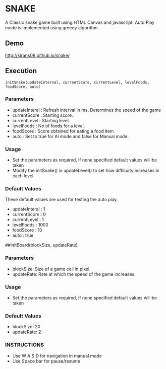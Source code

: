 # SNAKE

A Classic snake game built using HTML Canvas and javascript. Auto Play mode is implemented using greedy algorithm. 

## Demo
http://kirans08.github.io/snake/


## Execution
`initSnake(updateInterval, currentScore, currentLevel, levelFoods, foodScore, auto)`

### Parameters

 - updateInteral : Refresh interval in ms. Determines the speed of the game
 - currentScore : Starting score.
 - currentLevel : Starting level.
 - levelFoods : No of foods for a level.
 - foodScore : Score obtained for eating a food item.
 - auto : Set to true for AI mode and false for Manual mode.

### Usage

- Set the parameters as required, if none specified default values will be taken
- Modify the initSnake() in updateLevel() to set how difficulty increases in each level.

### Default Values

These default values are used for testing the auto play.

 - updateInteral : 1
 - currentScore : 0
 - currentLevel : 1
 - levelFoods : 1000
 - foodScore : 10
 - auto : true




##initBoard(blockSize, updateRate)

### Parameters

 - blockSize: Size of a game cell in pixel.
 - updateRate: Rate at which the speed of the game increases.

### Usage

- Set the parameters as required, if none specified default values will be taken


### Default Values

 - blockSize: 20
 - updateRate: 2


### INSTRUCTIONS

 - Use W A S D for navigation in manual mode
 - Use Space bar for pause/resume


